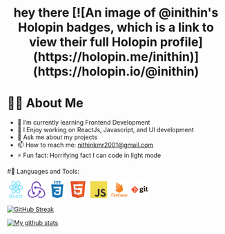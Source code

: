 
<div id="header" align="center">
  
</div>

<h1 align="center">
  hey there
 [![An image of @inithin's Holopin badges, which is a link to view their full Holopin profile](https://holopin.me/inithin)](https://holopin.io/@inithin)
</h1>

# 🙋‍♂️ About Me

- 🌱 I’m currently learning Frontend Development
- 👯 I Enjoy working on ReactJs, Javascript, and UI development
- 💬 Ask me about my projects
- 📫 How to reach me: nithinkmr2001@gmail.com
- ⚡ Fun fact: Horrifying fact I can code in light mode

#🚀 Languages and Tools:
<div>
  <img src="https://github.com/devicons/devicon/blob/master/icons/react/react-original-wordmark.svg" title="React" alt="React" width="40" height="40"/>&nbsp;
  <img src="https://github.com/devicons/devicon/blob/master/icons/redux/redux-original.svg" title="Redux" alt="Redux " width="40" height="40"/>&nbsp;
  <img src="https://github.com/devicons/devicon/blob/master/icons/css3/css3-plain-wordmark.svg"  title="CSS3" alt="CSS" width="40" height="40"/>&nbsp;
  <img src="https://github.com/devicons/devicon/blob/master/icons/html5/html5-original.svg" title="HTML5" alt="HTML" width="40" height="40"/>&nbsp;
  <img src="https://github.com/devicons/devicon/blob/master/icons/javascript/javascript-original.svg" title="JavaScript" alt="JavaScript" width="40" height="40"/>&nbsp;
  <img src="https://github.com/devicons/devicon/blob/master/icons/firebase/firebase-plain-wordmark.svg" title="Firebase" alt="Firebase" width="40" height="40"/>&nbsp;
  <img src="https://github.com/devicons/devicon/blob/master/icons/git/git-original-wordmark.svg" title="Git" **alt="Git" width="40" height="40"/>
</div>

[![GitHub Streak](http://github-readme-streak-stats.herokuapp.com?user=i-nithin&theme=dark&background=000000)](https://git.io/streak-stats)

[![My github stats](https://github-readme-stats.vercel.app/api?username=i-nithin)](https://github.com/i-nithin/)



